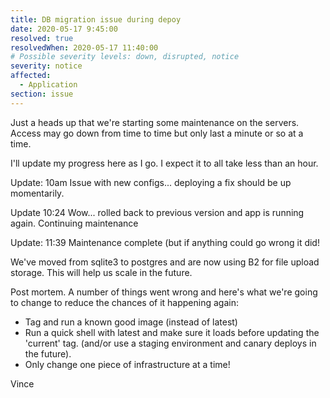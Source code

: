 ```yaml
---
title: DB migration issue during depoy
date: 2020-05-17 9:45:00
resolved: true
resolvedWhen: 2020-05-17 11:40:00
# Possible severity levels: down, disrupted, notice
severity: notice
affected:
  - Application
section: issue
---
```


Just a heads up that we're starting some maintenance on the
servers.  Access may go down from time to time but only last
a minute or so at a time.

I'll update my progress here as I go.  I expect it to all take
less than an hour.

Update: 10am  Issue with new configs... deploying a fix should
        be up momentarily.

Update 10:24 Wow... rolled back to previous version and app
       is running again.  Continuing maintenance

Update: 11:39 Maintenance complete (but if anything could go
        wrong it did!

We've moved from sqlite3 to postgres and are now using B2
for file upload storage.  This will help us scale in the
future.

Post mortem.  A number of things went wrong and here's what
we're going to change to reduce the chances of it happening
again:

* Tag and run a known good image (instead of latest)
* Run a quick shell with latest and make sure it loads before updating
  the 'current' tag. (and/or use a staging environment and canary deploys
  in the future).
* Only change one piece of infrastructure at a time!


Vince
